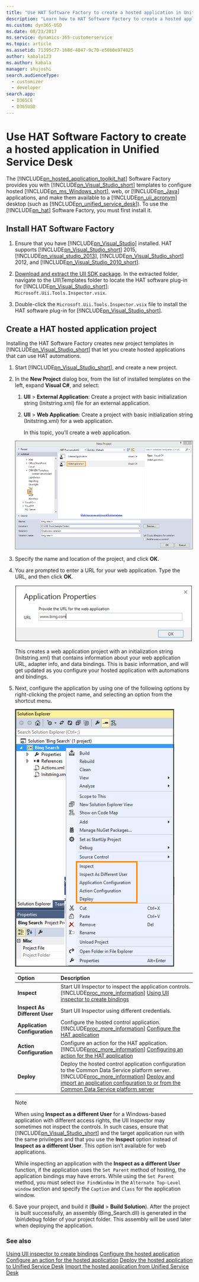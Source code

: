 ```yaml
---
title: "Use HAT Software Factory to create a hosted application in Unified Service Desk | MicrosoftDocs"
description: "Learn how to HAT Software Factory to create a hosted application in Unified Service Desk."
ms.custom: dyn365-USD
ms.date: 08/23/2017
ms.service: dynamics-365-customerservice
ms.topic: article
ms.assetid: 71395c77-168d-4047-9c70-e50b0e974025
author: kabala123
ms.author: kabala
manager: shujoshi
search.audienceType:
  - customizer
  - developer
search.app:
  - D365CE
  - D365USD
---
```

# Use HAT Software Factory to create a hosted application in Unified Service Desk

The [!INCLUDE[pn_hosted_application_toolkit_hat](../includes/pn-hosted-application-toolkit-hat.md)] Software Factory provides you with [!INCLUDE[pn_Visual_Studio_short](../includes/pn-visual-studio-short.md)] templates to configure hosted [!INCLUDE[pn_ms_Windows_short](../includes/pn-ms-windows-short.md)], web, or [!INCLUDE[pn_Java](../includes/pn-java.md)] applications, and make them available to a [!INCLUDE[pn_uii_acronym](../includes/pn-uii-acronym.md)] desktop (such as [!INCLUDE[pn_unified_service_desk](../includes/pn-unified-service-desk.md)]). To use the [!INCLUDE[pn_hat](../includes/pn-hat.md)] Software Factory, you must first install it.

<a name="Install"></a>
## Install HAT Software Factory

1. Ensure that you have [!INCLUDE[pn_Visual_Studio](../includes/pn-visual-studio.md)] installed. HAT supports [!INCLUDE[pn_Visual_Studio_short](../includes/pn-visual-studio-short.md)] 2015, [!INCLUDE[pn_visual_studio_2013](../includes/pn-visual-studio-2013.md)], [!INCLUDE[pn_Visual_Studio_short](../includes/pn-visual-studio-short.md)] 2012, and [!INCLUDE[pn_Visual_Studio_2010_short](../includes/pn-visual-studio-2010-short.md)].

2. [Download and extract the UII SDK package](https://go.microsoft.com/fwlink/p/?LinkId=395257). In the extracted folder, navigate to the UII\Templates folder to locate the HAT software plug-in for [!INCLUDE[pn_Visual_Studio_short](../includes/pn-visual-studio-short.md)]: `Microsoft.Uii.Tools.Inspector.vsix`.

3. Double-click the `Microsoft.Uii.Tools.Inspector.vsix` file to install the HAT software plug-in for [!INCLUDE[pn_Visual_Studio_short](../includes/pn-visual-studio-short.md)].

<a name="Create"></a>
## Create a HAT hosted application project
 Installing the HAT Software Factory creates new project templates in [!INCLUDE[pn_Visual_Studio_short](../includes/pn-visual-studio-short.md)] that let you create hosted applications that can use HAT automations.

1. Start [!INCLUDE[pn_Visual_Studio_short](../includes/pn-visual-studio-short.md)], and create a new project.

2. In the **New Project** dialog box, from the list of installed templates on the left, expand **Visual C#**, and select:

   1. **UII** > **External Application**:  Create a project with basic initialization string (Initstring.xml) file for an external application.

   2. **UII** > **Web Application**:  Create a project with basic initialization string (Initstring.xml) for a web application.

      In this topic, you’ll create a web application.

   ![HAT Bing search](../unified-service-desk/media/usd-hat-bing-search.PNG "HAT Bing search")

3. Specify the name and location of the project, and click **OK**.

4. You are prompted to enter a URL for your web application. Type the URL, and then click **OK**.

   ![Application properties for Bing](../unified-service-desk/media/usd-bing-url.PNG "Application properties for Bing")

    This creates a web application project with an initialization string (Initstring.xml) that contains information about your web application URL, adapter info, and data bindings. This is basic information, and will get updated as you configure your hosted application with automations and bindings.

5. Next, configure the application by using one of the following options by right-clicking the project name, and selecting an option from the shortcut menu.

   ![Use the shortcut menu to configure](../unified-service-desk/media/usd-create-hat-control-11.png "Use the shortcut menu to configure")


   |             Option             |                                                                                                                                                                             Description                                                                                                                                                                             |
   |--------------------------------|---------------------------------------------------------------------------------------------------------------------------------------------------------------------------------------------------------------------------------------------------------------------------------------------------------------------------------------------------------------------|
   |          **Inspect**           |                                                     Start UII Inspector to inspect the application controls. [!INCLUDE[proc_more_information](../includes/proc-more-information.md)] [Using UII inspector to create bindings](../unified-service-desk/use-uii-inspector-create-bindings-hosted-application.md)                                                      |
   | **Inspect As Different User**  |                                                                                                                                                          Start UII Inspector using different credentials.                                                                                                                                                           |
   | **Application  Configuration** |                                                                             Configure the hosted control application. [!INCLUDE[proc_more_information](../includes/proc-more-information.md)] [Configure the HAT application](../unified-service-desk/configure-hosted-application.md)                                                                              |
   |    **Action Configuration**    |                                                                Configure an action for the HAT application. [!INCLUDE[proc_more_information](../includes/proc-more-information.md)] [Configuring an action for the HAT application](../unified-service-desk/configure-action-hosted-application.md)                                                                 |
   |           **Deploy**           | Deploy the hosted control application configuration to the Common Data Service platform server. [!INCLUDE[proc_more_information](../includes/proc-more-information.md)] [Deploy and import an application configuration to or from the Common Data Service platform server](../unified-service-desk/deploy-hosted-application-unified-service-desk.md) |

   > [!NOTE]
   >  When using **Inspect as a different User** for a Windows-based application with different access rights, the UII Inspector may sometimes not inspect the controls. In such cases, ensure that [!INCLUDE[pn_Visual_Studio_short](../includes/pn-visual-studio-short.md)] and the target application run with the same privileges and that you use the **Inspect** option instead of **Inspect as a different User**. This option isn’t available for web applications.
   >
   >  While inspecting an application with the **Inspect as a different User** function, if the application uses the `Set Parent` method of hosting, the application bindings may have errors. While using the `Set Parent` method, you must select `Use FindWindow` in the `Alternate Top-Level window` section and specify the `Caption` and `Class` for the application window.

6. Save your project, and build it (**Build** > **Build Solution**). After the project is built successfully, an assembly (Bing_Search.dll) is generated in the \bin\debug folder of your project folder. This assembly will be used later when deploying the application.

### See also
 [Using UII inspector to create bindings](../unified-service-desk/use-uii-inspector-create-bindings-hosted-application.md)
 [Configure the hosted application](../unified-service-desk/configure-hosted-application.md)
 [Configure an action for the hosted application](../unified-service-desk/configure-action-hosted-application.md)
 [Deploy the hosted application to Unified Service Desk](../unified-service-desk/deploy-hosted-application-unified-service-desk.md)
 [Import the hosted application from Unified Service Desk](../unified-service-desk/import-hosted-application-from-unified-service-desk.md)
